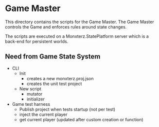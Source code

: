 # Game Master

This directory contains the scripts for the Game Master. 
The Game Master controls the Game and enforces rules around state changes.

The scripts are executed on a Monxterz.StatePlatform server which is a back-end for persistent worlds.

## Need from Game State System

- CLI
  - Init
    - creates a new monxterz.proj.json
    - creates the unit test project
  - New script
    - mutator
    - initializer
- Game test harness
  - Publish project when tests startup (not per test)
  - inject the current player
  - get current player (updated after custom creation or function)
